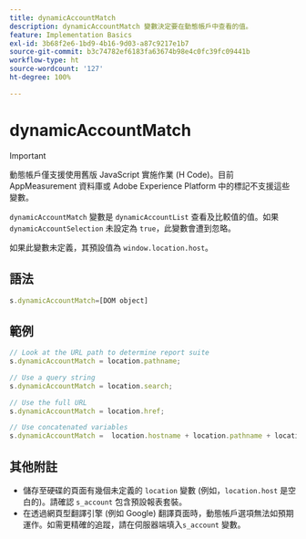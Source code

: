 ```yaml
---
title: dynamicAccountMatch
description: dynamicAccountMatch 變數決定要在動態帳戶中查看的值。
feature: Implementation Basics
exl-id: 3b68f2e6-1bd9-4b16-9d03-a87c9217e1b7
source-git-commit: b3c74782ef6183fa63674b98e4c0fc39fc09441b
workflow-type: ht
source-wordcount: '127'
ht-degree: 100%

---
```


# dynamicAccountMatch

>[!IMPORTANT]
>
> 動態帳戶僅支援使用舊版 JavaScript 實施作業 (H Code)。目前 AppMeasurement 資料庫或 Adobe Experience Platform 中的標記不支援這些變數。

`dynamicAccountMatch` 變數是 `dynamicAccountList` 查看及比較值的值。如果 `dynamicAccountSelection` 未設定為 `true`，此變數會遭到忽略。

如果此變數未定義，其預設值為 `window.location.host`。

## 語法

```js
s.dynamicAccountMatch=[DOM object]
```

## 範例

```js
// Look at the URL path to determine report suite
s.dynamicAccountMatch = location.pathname;

// Use a query string
s.dynamicAccountMatch = location.search;

// Use the full URL
s.dynamicAccountMatch = location.href;

// Use concatenated variables
s.dynamicAccountMatch =  location.hostname + location.pathname + location.search;
```

## 其他附註

* 儲存至硬碟的頁面有幾個未定義的 `location` 變數 (例如，`location.host` 是空白的)。請確認 `s_account` 包含預設報表套裝。
* 在透過網頁型翻譯引擎 (例如 Google) 翻譯頁面時，動態帳戶選項無法如預期運作。如需更精確的追蹤，請在伺服器端填入`s_account` 變數。
